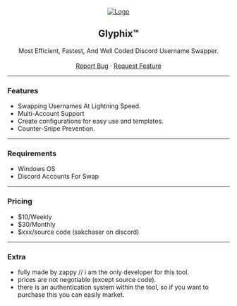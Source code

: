 <div id="top"></div>

<br/>
<div align="center">
  <a href="https://github.com/BornPaster/glyphix">
    <img src="https://i.imgur.com/RzOiVFp.png" alt="Logo" >
  </a>
  
  <h2 align="center">Glyphix™</h3>

  <p align="center">
    Most Efficient, Fastest, And Well Coded Discord Username Swapper.
    <br />
    <br />
    <a href="https://github.com/BornPaster/glyphix/issues">Report Bug</a>
    ·
    <a href="https://github.com/BornPaster/glyphix/issues">Request Feature</a>
  </p>
</div>
  
---------------------------------------

### Features
* Swapping Usernames At Lightning Speed.
* Multi-Account Support
* Create configurations for easy use and templates.
* Counter-Snipe Prevention. 

---------------------------------------

### Requirements
* Windows OS
* Discord Accounts For Swap

---------------------------------------

### Pricing
* $10/Weekly
* $30/Monthly
* $xxx/source code (sakchaser on discord)

---------------------------------------

### Extra
* fully made by zappy // i am the only developer for this tool.
* prices are not negotiable (except source code).
* there is an authentication system within the tool, so if you want to purchase this you can easily market.
